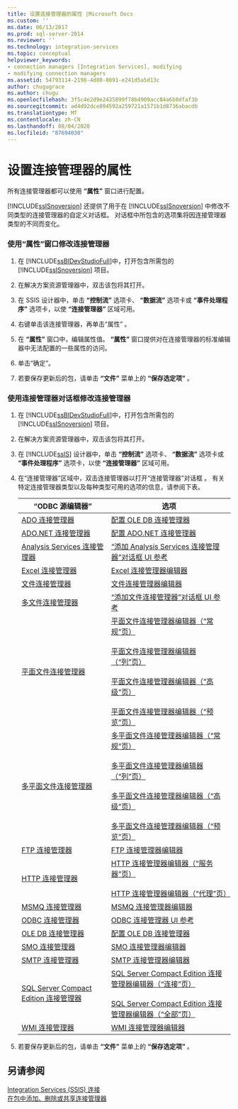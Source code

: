 ```yaml
---
title: 设置连接管理器的属性 |Microsoft Docs
ms.custom: ''
ms.date: 06/13/2017
ms.prod: sql-server-2014
ms.reviewer: ''
ms.technology: integration-services
ms.topic: conceptual
helpviewer_keywords:
- connection managers [Integration Services], modifying
- modifying connection managers
ms.assetid: 54793114-2198-4d80-8091-e241d5a5d13c
author: chugugrace
ms.author: chugu
ms.openlocfilehash: 3f5c4e2d9e2435899f78b4909acc84a6b8dfaf3b
ms.sourcegitcommit: ad4d92dce894592a259721a1571b1d8736abacdb
ms.translationtype: MT
ms.contentlocale: zh-CN
ms.lasthandoff: 08/04/2020
ms.locfileid: "87694030"
---
```

# <a name="set-the-properties-of-a-connection-manager"></a>设置连接管理器的属性
  所有连接管理器都可以使用 **“属性”** 窗口进行配置。  
  
 [!INCLUDE[ssISnoversion](../includes/ssisnoversion-md.md)] 还提供了用于在 [!INCLUDE[ssISnoversion](../includes/ssisnoversion-md.md)] 中修改不同类型的连接管理器的自定义对话框。 对话框中所包含的选项集将因连接管理器类型的不同而变化。  
  
### <a name="to-modify-a-connection-manager-using-the-properties-window"></a>使用“属性”窗口修改连接管理器  
  
1.  在 [!INCLUDE[ssBIDevStudioFull](../includes/ssbidevstudiofull-md.md)]中，打开包含所需包的 [!INCLUDE[ssISnoversion](../includes/ssisnoversion-md.md)] 项目。  
  
2.  在解决方案资源管理器中，双击该包将其打开。  
  
3.  在 SSIS 设计器中，单击 **“控制流”** 选项卡、 **“数据流”** 选项卡或 **“事件处理程序”** 选项卡，以使 **“连接管理器”** 区域可用。  
  
4.  右键单击该连接管理器，再单击“属性”  。  
  
5.  在 **“属性”** 窗口中，编辑属性值。 **“属性”** 窗口提供对在连接管理器的标准编辑器中无法配置的一些属性的访问。  
  
6.  单击“确定”。  
  
7.  若要保存更新后的包，请单击 **“文件”** 菜单上的 **“保存选定项”** 。  
  
### <a name="to-modify-a-connection-manager-using-a-connection-manager-dialog-box"></a>使用连接管理器对话框修改连接管理器  
  
1.  在 [!INCLUDE[ssBIDevStudioFull](../includes/ssbidevstudiofull-md.md)]中，打开包含所需包的 [!INCLUDE[ssISnoversion](../includes/ssisnoversion-md.md)] 项目。  
  
2.  在解决方案资源管理器中，双击该包将其打开。  
  
3.  在 [!INCLUDE[ssIS](../includes/ssis-md.md)] 设计器中，单击 **“控制流”** 选项卡、 **“数据流”** 选项卡或 **“事件处理程序”** 选项卡，以使 **“连接管理器”** 区域可用。  
  
4.  在“连接管理器”区域中，双击连接管理器以打开“连接管理器”对话框   。 有关特定连接管理器类型以及每种类型可用的选项的信息，请参阅下表。  
  
    |“ODBC 源编辑器”|选项|  
    |------------------------|-------------|  
    |[ADO 连接管理器](connection-manager/ado-connection-manager.md)|[配置 OLE DB 连接管理器](configure-ole-db-connection-manager.md)|  
    |[ADO.NET 连接管理器](connection-manager/ado-net-connection-manager.md)|[配置 ADO.NET 连接管理器](configure-ado-net-connection-manager.md)|  
    |[Analysis Services 连接管理器](connection-manager/analysis-services-connection-manager.md)|[“添加 Analysis Services 连接管理器”对话框 UI 参考](connection-manager/add-analysis-services-connection-manager-dialog-box-ui-reference.md)|  
    |[Excel 连接管理器](connection-manager/excel-connection-manager.md)|[Excel 连接管理器编辑器](../../2014/integration-services/excel-connection-manager-editor.md)|  
    |[文件连接管理器](connection-manager/file-connection-manager.md)|[文件连接管理器编辑器](../../2014/integration-services/file-connection-manager-editor.md)|  
    |[多文件连接管理器](connection-manager/multiple-files-connection-manager.md)|[“添加文件连接管理器”对话框 UI 参考](connection-manager/add-file-connection-manager-dialog-box-ui-reference.md)|  
    |[平面文件连接管理器](connection-manager/flat-file-connection-manager.md)|[平面文件连接管理器编辑器（“常规”页）](general-page-of-integration-services-designers-options.md)<br /><br /> [平面文件连接管理器编辑器（“列”页）](../../2014/integration-services/flat-file-connection-manager-editor-columns-page.md)<br /><br /> [平面文件连接管理器编辑器（“高级”页）](../../2014/integration-services/flat-file-connection-manager-editor-advanced-page.md)<br /><br /> [平面文件连接管理器编辑器（“预览”页）](../../2014/integration-services/flat-file-connection-manager-editor-preview-page.md)|  
    |[多平面文件连接管理器](connection-manager/multiple-flat-files-connection-manager.md)|[多平面文件连接管理器编辑器（“常规”页）](../../2014/integration-services/multiple-flat-files-connection-manager-editor-general-page.md)<br /><br /> [多平面文件连接管理器编辑器（“列”页）](../../2014/integration-services/multiple-flat-files-connection-manager-editor-columns-page.md)<br /><br /> [多平面文件连接管理器编辑器（“高级”页）](../../2014/integration-services/multiple-flat-files-connection-manager-editor-advanced-page.md)<br /><br /> [多平面文件连接管理器编辑器（“预览”页）](../../2014/integration-services/multiple-flat-files-connection-manager-editor-preview-page.md)|  
    |[FTP 连接管理器](connection-manager/ftp-connection-manager.md)|[FTP 连接管理器编辑器](../../2014/integration-services/ftp-connection-manager-editor.md)|  
    |[HTTP 连接管理器](connection-manager/http-connection-manager.md)|[HTTP 连接管理器编辑器（“服务器”页）](../../2014/integration-services/http-connection-manager-editor-server-page.md)<br /><br /> [HTTP 连接管理器编辑器（“代理”页）](../../2014/integration-services/http-connection-manager-editor-proxy-page.md)|  
    |[MSMQ 连接管理器](connection-manager/msmq-connection-manager.md)|[MSMQ 连接管理器编辑器](../../2014/integration-services/msmq-connection-manager-editor.md)|  
    |[ODBC 连接管理器](connection-manager/odbc-connection-manager.md)|[ODBC 连接管理器 UI 参考](../../2014/integration-services/odbc-connection-manager-ui-reference.md)|  
    |[OLE DB 连接管理器](connection-manager/ole-db-connection-manager.md)|[配置 OLE DB 连接管理器](configure-ole-db-connection-manager.md)|  
    |[SMO 连接管理器](connection-manager/smo-connection-manager.md)|[SMO 连接管理器编辑器](../../2014/integration-services/smo-connection-manager-editor.md)|  
    |[SMTP 连接管理器](connection-manager/smtp-connection-manager.md)|[SMTP 连接管理器编辑器](../../2014/integration-services/smtp-connection-manager-editor.md)|  
    |[SQL Server Compact Edition 连接管理器](connection-manager/sql-server-compact-edition-connection-manager.md)|[SQL Server Compact Edition 连接管理器编辑器（“连接”页）](../../2014/integration-services/sql-server-compact-edition-connection-manager-editor-connection-page.md)<br /><br /> [SQL Server Compact Edition 连接管理器编辑器（“全部”页）](../../2014/integration-services/sql-server-compact-edition-connection-manager-editor-all-page.md)|  
    |[WMI 连接管理器](connection-manager/wmi-connection-manager.md)|[WMI 连接管理器编辑器](../../2014/integration-services/wmi-connection-manager-editor.md)|  
  
5.  若要保存更新后的包，请单击 **“文件”** 菜单上的 **“保存选定项”** 。  
  
## <a name="see-also"></a>另请参阅  
 [Integration Services &#40;SSIS&#41; 连接](connection-manager/integration-services-ssis-connections.md)   
 [在包中添加、删除或共享连接管理器](../../2014/integration-services/add-delete-or-share-a-connection-manager-in-a-package.md)  
  
  
